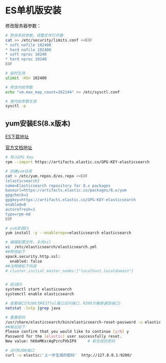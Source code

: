# ES单机版安装
修改服务器参数：
```bash
# 修改系统参数，调整文件打开数
cat >> /etc/security/limits.conf <<EOF
* soft nofile 102400
* hard nofile 102400
* soft nproc 10240
* hard nproc 10240
EOF

# 临时生效
ulimit -HSn 102400

# 修改内核参数
echo "vm.max_map_count=262144" >> /etc/sysctl.conf

# 使内核参数生效
sysctl -p
```

## yum安装ES(8.x版本)
[ES下载地址](https://www.elastic.co/cn/downloads/elasticsearch)  

[官方文档地址](https://www.elastic.co/guide/en/elasticsearch/reference/8.6/rpm.html#rpm-repo)

```bash
# 导入GPG Key
rpm --import https://artifacts.elastic.co/GPG-KEY-elasticsearch

# 创建yum仓库
cat > /etc/yum.repos.d/es.repo <<EOF
[elasticsearch]
name=Elasticsearch repository for 8.x packages
baseurl=https://artifacts.elastic.co/packages/8.x/yum
gpgcheck=1
gpgkey=https://artifacts.elastic.co/GPG-KEY-elasticsearch
enabled=0
autorefresh=1
type=rpm-md
EOF

# yum安装ES
yum install -y --enablerepo=elasticsearch elasticsearch
```
```bash
# 编辑配置文件，关闭ssl
vi  /etc/elasticsearch/elasticsearch.yml
##修改如下
xpack.security.http.ssl:
  enabled: false
##注释掉如下内容
# cluster.initial_master_nodes:["localhost.localdomain"]


# 启动ES
systemctl start elasticsearch
systemctl enable elasticsearch

# 查看端口(9200为RESTful接口访问端口，9300为集群通信端口)
netstat -lntp |grep java

# 重置密码
/usr/share/elasticsearch/bin/elasticsearch-reset-password -u elastic
##输出如下
Please confirm that you would like to continue [y/N] y
Password for the [elastic] user successfully reset.
New value: hK6mMKxrAqPzrcPXkIP9     # 新生成的密码

# 访问9200端口
curl -u elastic:'上一步生成的密码'  http://127.0.0.1:9200/
```

